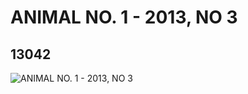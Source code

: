 # ANIMAL NO. 1 - 2013, NO 3
## 13042
![ANIMAL NO. 1 - 2013, NO 3](https://lc-www-live-s.legocdn.com/media/bricks/5/2/6023165.jpg)